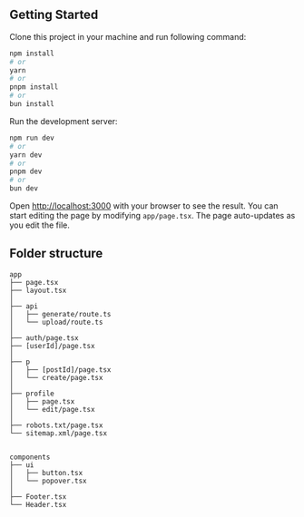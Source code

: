 
## Getting Started

Clone this project in your machine and run following command:
```bash
npm install
# or
yarn
# or
pnpm install
# or
bun install
```
Run the development server:

```bash
npm run dev
# or
yarn dev
# or
pnpm dev
# or
bun dev
```

Open [http://localhost:3000](http://localhost:3000) with your browser to see the result.
You can start editing the page by modifying `app/page.tsx`. The page auto-updates as you edit the file.

## Folder structure

```
app
├── page.tsx
├── layout.tsx
│   
├── api
│   ├── generate/route.ts
│   └── upload/route.ts
│   
├── auth/page.tsx
├── [userId]/page.tsx
│   
├── p
│   ├── [postId]/page.tsx
│   └── create/page.tsx
│   
├── profile
│   ├── page.tsx
│   └── edit/page.tsx
│   
├── robots.txt/page.tsx
└── sitemap.xml/page.tsx


components
├── ui
│   ├── button.tsx
│   └── popover.tsx
│   
├── Footer.tsx
└── Header.tsx
```